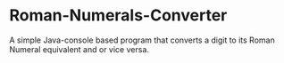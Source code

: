 # Roman-Numerals-Converter
A simple Java-console based program that converts a digit to its Roman Numeral equivalent and or vice versa.


